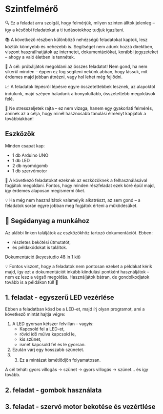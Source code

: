 # Szintfelmérő

🔍 Ez a feladat arra szolgál, hogy felmérjük, milyen szinten álltok jelenleg – így a későbbi feladatokat a ti tudásotokhoz tudjuk igazítani.

📚 A következő részben különböző nehézségű feladatokat kaptok, lesz köztük könnyebb és nehezebb is. Segítséget nem adunk hozzá direktben, viszont használhatjátok az internetet, dokumentációkat, korábbi jegyzeteket – ahogy a való életben is tennétek.

🎯 A cél: próbáljátok megoldani az összes feladatot! Nem gond, ha nem sikerül minden – éppen ez fog segíteni nekünk abban, hogy lássuk, mit érdemes majd jobban átnézni, vagy hol lehet még fejlődni.

📈 A feladatok lépésről lépésre egyre összetettebbek lesznek, az alapoktól indulunk, majd szépen haladunk a bonyolultabb, összetettebb megoldások felé.

💪 Ne stresszeljetek rajta – ez nem vizsga, hanem egy gyakorlati felmérés, aminek az a célja, hogy minél hasznosabb tanulási élményt kapjatok a továbbiakban!

## Eszközök

Minden csapat kap:

- 1 db Arduino UNO
- 1 db LED
- 2 db nyomógomb
- 1 db szervómotor

🔧 A következő feladatokat ezeknek az eszközöknek a felhasználásával fogjátok megoldani. Fontos, hogy minden részfeladat ezek köré épül majd, így érdemes alaposan megismerni őket.

💡 Ha még nem használtátok valamelyik alkatrészt, az sem gond – a feladatok során egyre jobban meg fogjátok érteni a működésüket.

## 📄 Segédanyag a munkához

Az alábbi linken találjátok az eszközökhöz tartozó dokumentációt. Ebben:

- részletes bekötési útmutatót,
- és példakódokat is találtok.

[Dokumentáció (keyestudio 48 in 1 kit)](https://docs.keyestudio.com/projects/KS0522/en/latest/KS0522.html)

💡 Fontos viszont, hogy a feladatok nem pontosan ezeket a példákat kérik majd, így ezt a dokumentációt inkább kiindulási pontként használjátok – nem ez lesz a végső megoldás. Használjátok bátran, de gondolkodjatok tovább is a példákon túl! 🚀

## 1. feladat - egyszerű LED vezérlése

Ebben a feladatban kösd be a LED-et, majd írj olyan programot, ami a következő mintát hajtja végre:

1. A LED gyorsan kétszer felvillan – vagyis:
      - Kapcsold fel a LED-et,
      - rövid idő múlva kapcsold le,
      - kis szünet,
      - ismét kapcsold fel és le gyorsan.
2. Ezután várj egy hosszabb szünetet.
3. 3. Ez a mintázat ismétlődjön folyamatosan.

A cél tehát: gyors villogás → szünet → gyors villogás → szünet... és így tovább.

## 2. feladat - gombok használata

## 3. feladat - szervó motor bekotése és vezértlése
